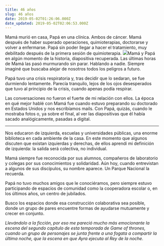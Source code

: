 ```yaml
---
title: 46 años
slug: 46 años
date: 2019-05-02T01:26:06.000Z
date_updated: 2019-05-02T02:06:53.000Z
---
```


Mamá murió en casa, Papá en una clínica. Ambos de cáncer. Mamá después de haber superado operaciones, quimioterapias, doctorarse y volver a enfermarse. Papá sin poder llegar a hacer el tratamiento, muy debilitado después de la primera sesión de quimioterapia.
![](__GHOST_URL__/content/images/2019/05/2017-03-13-0059-1.jpg)Mamá y Papá en algún momento de la historia, diapositiva recuperada.
Las últimas horas de Mamá las pasó murmurando sin parar. Hablando a nadie. Siempre imaginé que buscaba alejar de nosotros todos los peligros a futuro.

Papá tuvo una crisis respiratoria y, tras decidir que lo sedaran, se fue durmiendo lentamente. Parecía tranquilo, lejos de los ojos desesperados que tuvo al principio de la crisis, cuando apenas podía respirar.

Las conversaciones no fueron el fuerte de mi relación con ellos. La época en qué mejor hablé con Mamá fue cuando estuvo preparando su doctorado en Estados Unidos y nos escribíamos mails. Con Papá, quizás, cuando le mostraba fotos o, ya sobre el final, al ver las diapositivas que él había sacado analógicamente, pasadas a digital.

---

Nos educaron de izquierda, escuelas y universidades públicas, una enorme biblioteca en cada ambiente de la casa. En este momento que algunos discuten que existan izquierdas y derechas, de ellos aprendí mi definición de izquierda: la salida será colectiva, no individual. 

Mamá siempre fue reconocida por sus alumnos, compañeros de laboratorio y colegas por sus conocimientos y solidaridad. Aún hoy, cuando entrevistan a algunos de sus discípulos, su nombre aparece. Un Parque Nacional la recuerda.

Papá no tuvo muchos amigos que le conociéramos, pero siempre estuvo participando de espacios de comunidad como la cooperadora escolar o, en los últimos años, un centro de jubilados.

Busco los espacios donde esa construcción colaborativa sea posible, donde un grupo de pares encuentre formas de ayudarse mutuamente y crecer en conjunto. 

*Llevándolo a la ficción, por eso me pareció mucho más emocionante la escena del segundo capítulo de esta temporada de Game of thrones, cuando un grupo de personajes se junta frente a una fogata a compartir la última noche, que la escena en que Ayra ejecuta al Rey de la noche.*
